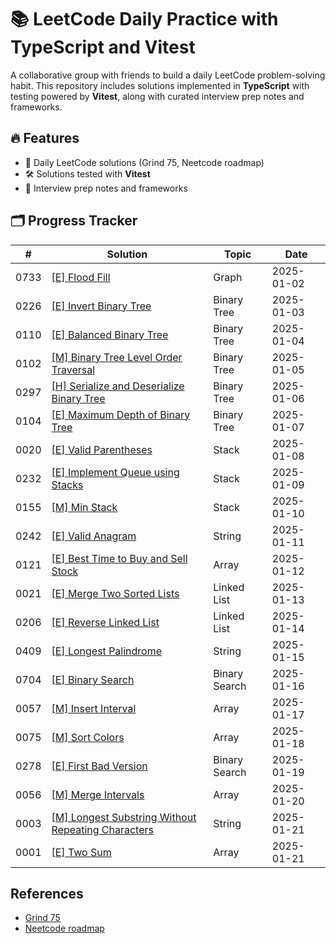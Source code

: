 # 📚 LeetCode Daily Practice with TypeScript and Vitest

A collaborative group with friends to build a daily LeetCode problem-solving habit. This repository includes solutions implemented in **TypeScript** with testing powered by **Vitest**, along with curated interview prep notes and frameworks.

## 🔥 Features
- 📖 Daily LeetCode solutions (Grind 75, Neetcode roadmap)
- 🛠️ Solutions tested with **Vitest**
- 📝 Interview prep notes and frameworks

## 🗂️ Progress Tracker

| #    | Solution                                                             | Topic          | Date                                      |
| ---- | -------------------------------------------------------------------- | -------------- | ----------------------------------------- |
| 0733 | [[E] Flood Fill](./src/733.%20Flood%20Fill)                          | Graph          | 2025-01-02                                |
| 0226 | [[E] Invert Binary Tree](./src/226.%20Invert%20Binary%20Tree)        | Binary Tree    | 2025-01-03                                |
| 0110 | [[E] Balanced Binary Tree](./src/110.%20Balanced%20Binary%20Tree)    | Binary Tree    | 2025-01-04                                |
| 0102 | [[M] Binary Tree Level Order Traversal](./src/102.%20Binary%20Tree%20Level%20Order%20Traversal) | Binary Tree | 2025-01-05        |
| 0297 | [[H] Serialize and Deserialize Binary Tree](./src/297.%20Serialize%20and%20Deserialize%20Binary%20Tree) | Binary Tree | 2025-01-06 |
| 0104 | [[E] Maximum Depth of Binary Tree](./src/104.%20Maximum%20Depth%20of%20Binary%20Tree) | Binary Tree | 2025-01-07                  |
| 0020 | [[E] Valid Parentheses](./src/20.%20Valid%20Parentheses)             | Stack          | 2025-01-08                                |
| 0232 | [[E] Implement Queue using Stacks](./src/232.%20Implement%20Queue%20using%20Stacks)   | Stack       | 2025-01-09                  |
| 0155 | [[M] Min Stack](./src/155.%20Min%20Stack)                            | Stack          | 2025-01-10                                |
| 0242 | [[E] Valid Anagram](./src/242.%20Valid%20Anagram)                    | String         | 2025-01-11                                |
| 0121 | [[E] Best Time to Buy and Sell Stock](./src/121.%20Best%20Time%20to%20Buy%20and%20Sell%20Stock) | Array | 2025-01-12              |
| 0021 | [[E] Merge Two Sorted Lists](./src/21.%20Merge%20Two%20Sorted%20Lists) | Linked List  | 2025-01-13                                |
| 0206 | [[E] Reverse Linked List](./src/206.%20Reverse%20Linked%20List)      | Linked List    | 2025-01-14                                |
| 0409 | [[E] Longest Palindrome](./src/409.%20Longest%20Palindrome)          | String         | 2025-01-15                                |
| 0704 | [[E] Binary Search](./src/704.%20Binary%20Search)                    | Binary Search  | 2025-01-16                                |
| 0057 | [[M] Insert Interval](./src/57.%20Insert%20Interval)                 | Array          | 2025-01-17                                |
| 0075 | [[M] Sort Colors](./src/75.%20Sort%20Colors)                         | Array          | 2025-01-18                                |
| 0278 | [[E] First Bad Version](./src/278.%20First%20Bad%20Version)          | Binary Search  | 2025-01-19                                |
| 0056 | [[M] Merge Intervals](./src/56.%20Merge%20Intervals)                 | Array          | 2025-01-20                                |
| 0003 | [[M] Longest Substring Without Repeating Characters](./src/3.%20Longest%20Substring%20Without%20Repeating%20Characters) | String | 2025-01-21 |
| 0001 | [[E] Two Sum](./src/1.%20Two%20Sum)                                  | Array          | 2025-01-21                                |

## References

- [Grind 75](https://www.techinterviewhandbook.org/grind75/)
- [Neetcode roadmap](https://neetcode.io/roadmap)
